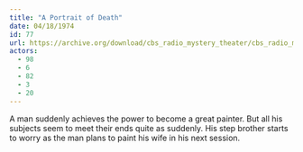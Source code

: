 ```yaml
---
title: "A Portrait of Death"
date: 04/18/1974
id: 77
url: https://archive.org/download/cbs_radio_mystery_theater/cbs_radio_mystery_theater-0051-0100.zip/cbs_radio_mystery_theater-0051-0100%2Fcbsrmt_0077_a_portrait_of_death.mp3
actors:
  - 98
  - 6
  - 82
  - 3
  - 20
---
```

A man suddenly achieves the power to become a great painter. But all his subjects seem to meet their ends quite as suddenly. His step brother starts to worry as the man plans to paint his wife in his next session.